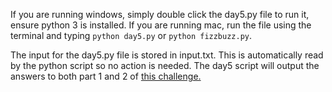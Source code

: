 If you are running windows, simply double click the day5.py file to run it, ensure python 3 is installed.
If you are running mac, run the file using the terminal and typing `python day5.py` or `python fizzbuzz.py`.

The input for the day5.py file is stored in input.txt. This is automatically read by the python script so no action is needed.
The day5 script will output the answers to both part 1 and 2 of [this challenge.](https://adventofcode.com/2020/day/5)
